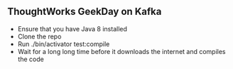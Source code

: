 ThoughtWorks GeekDay on Kafka
-----------------------------

- Ensure that you have Java 8 installed
- Clone the repo
- Run ./bin/activator test:compile
- Wait for a long long time before it downloads the internet and compiles the code
